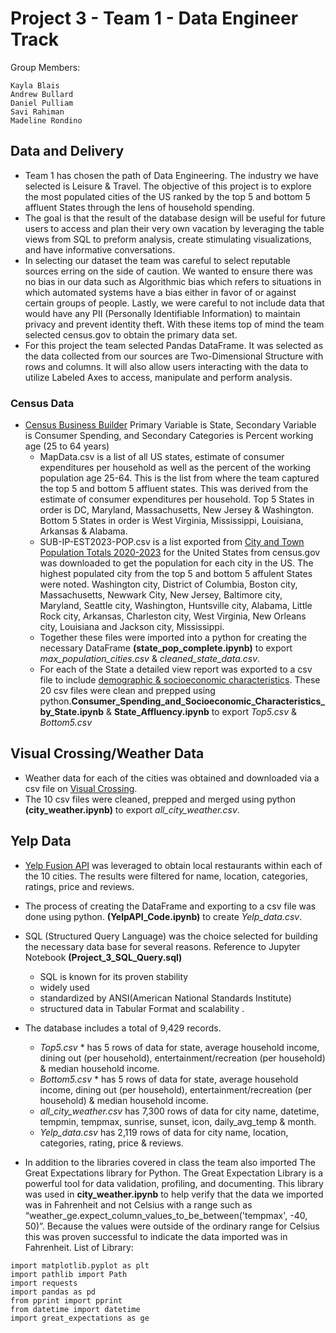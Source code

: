 # Project 3 - Team 1 - Data Engineer Track

Group Members:
```
Kayla Blais
Andrew Bullard
Daniel Pulliam
Savi Rahiman
Madeline Rondino
```

## Data and Delivery
- Team 1 has chosen the path of Data Engineering. The industry we have selected is Leisure & Travel. The objective of this project is to explore the most populated cities of the US ranked by the top 5 and bottom 5 affluent States through the lens of household spending. 
- The goal is that the result of the database design will be useful for future users to access and plan their very own vacation by leveraging the table views from SQL to preform analysis, create stimulating visualizations, and have informative conversations.
- In selecting our dataset the team was careful to select reputable sources erring on the side of caution. We wanted to ensure there was no bias in our data such as Algorithmic bias which refers to situations in which automated systems have a bias either in favor of or against certain groups of people. Lastly, we were careful to not include data that would have any PII (Personally Identifiable Information) to maintain privacy and prevent identity theft. With these items top of mind the team selected census.gov to obtain the primary data set. 
- For this project the team selected Pandas DataFrame. It was selected as the data collected from our sources are Two-Dimensional Structure with rows and columns. It will also allow users interacting with the data to utilize Labeled Axes to access, manipulate and perform analysis.  


### Census Data
- [Census Business Builder](https://cbb.census.gov/cbb/#view=map&industries=00&clusterName=Custom+Industries&geoType=state&dataVariable=179&dashboardVars=15-17-33-64&centerX=-10802692&centerY=4568679&level=4&theme=default&dynHeader=Custom+Region) Primary Variable is State, Secondary Variable is Consumer Spending, and Secondary Categories is Percent working age (25 to 64 years) 
    - MapData.csv is a list of all US states, estimate of consumer expenditures per household as well as the percent of the working population age 25-64. This is the list from where the team captured the top 5 and bottom 5 affluent states. This was derived from the estimate of consumer expenditures per household. Top 5 States in order is DC, Maryland, Massachusetts, New Jersey & Washington. Bottom 5 States in order is West Virginia, Mississippi, Louisiana, Arkansas & Alabama. 
    - SUB-IP-EST2023-POP.csv is a list exported from [City and Town Population Totals 2020-2023](https://www.census.gov/data/tables/time-series/demo/popest/2020s-total-cities-and-towns.html) for the United States from census.gov was downloaded to get the population for each city in the US. The highest populated city from the top 5 and bottom 5 affulent States were noted. Washington city, District of Columbia, Boston city, Massachusetts, Newwark City, New Jersey, Baltimore city, Maryland, Seattle city, Washington, Huntsville city, Alabama, Little Rock city, Arkansas, Charleston city, West Virginia, New Orleans city, Louisiana and Jackson city, Mississippi.
    - Together these files were imported into a python for creating the necessary  DataFrame **(state_pop_complete.ipynb)** to export *max_population_cities.csv* & *cleaned_state_data.csv*.
    - For each of the State a detailed view report was exported to a csv file to include [demographic & socioeconomic characteristics](https://cbb.census.gov/cbb/#view=report&industries=00&clusterName=Custom+Industries&geoType=state&dataVariable=179&dashboardVars=15-17-33-64&centerX=-8597980&centerY=4694599&level=7&theme=default&geoId=24&dynHeader=Custom+Region). These 20 csv files were clean and prepped using python.**Consumer_Spending_and_Socioeconomic_Characteristics_by_State.ipynb** & **State_Affluency.ipynb** to export *Top5.csv* & *Bottom5.csv* 


## Visual Crossing/Weather Data
- Weather data for each of the cities was obtained and downloaded via a csv file on [Visual Crossing](https://www.visualcrossing.com/). 
- The 10 csv files were cleaned, prepped and merged using python **(city_weather.ipynb)** to export *all_city_weather.csv*.


## Yelp Data
- [Yelp Fusion API](https://docs.developer.yelp.com/docs/fusion-intro) was leveraged to obtain local restaurants within each of the 10 cities. The results were filtered for name, location, categories, ratings, price and reviews. 
- The process of creating the DataFrame and exporting to a csv file was done using python. **(YelpAPI_Code.ipynb)** to create *Yelp_data.csv*. 

- SQL (Structured Query Language) was the choice selected for building the necessary data base for several reasons. Reference to Jupyter Notebook **(Project_3_SQL_Query.sql)**
    - SQL is known for its proven stability
    - widely used
    - standardized by ANSI(American National Standards Institute)
    - structured data in Tabular Format and scalability .
- The database includes a total of 9,429 records.
    - *Top5.csv* *  has 5 rows of data for state, average household income, dining out (per household), entertainment/recreation (per household) & median household income.
    - *Bottom5.csv* * has 5 rows of data for state, average household income, dining out (per household), entertainment/recreation (per household) & median household income.
    - *all_city_weather.csv* has 7,300 rows of data for city name, datetime, tempmin, tempmax, sunrise, sunset, icon, daily_avg_temp & month.
    - *Yelp_data.csv* has 2,119 rows of data for city name, location, categories, rating, price & reviews.
- In addition to the libraries covered in class the team also imported The Great Expectations library for Python. The Great Expectation Library is a powerful tool for data validation, profiling, and documenting. This library was used in **city_weather.ipynb**  to help verify that the data we imported was in Fahrenheit and not Celsius with a range such as “weather_ge.expect_column_values_to_be_between('tempmax', -40, 50)”. Because the values were outside of the ordinary range for Celsius this was proven successful to indicate the data imported was in Fahrenheit.
List of Library:
```
import matplotlib.pyplot as plt
import pathlib import Path
import requests
import pandas as pd
from pprint import pprint
from datetime import datetime
import great_expectations as ge
``` 
